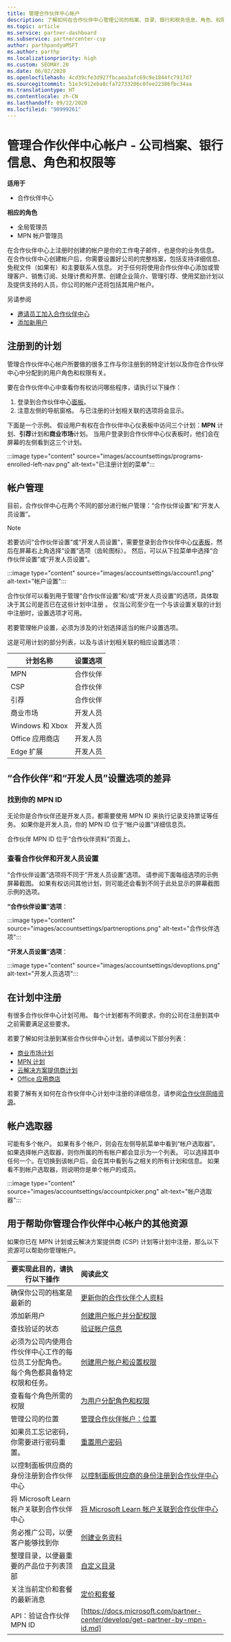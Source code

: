 ```yaml
---
title: 管理合作伙伴中心帐户
description: 了解如何在合作伙伴中心管理公司的档案、目录、银行和税务信息、角色、权限等。
ms.topic: article
ms.service: partner-dashboard
ms.subservice: partnercenter-csp
author: parthpandyaMSFT
ms.author: parthp
ms.localizationpriority: high
ms.custom: SEOMAY.20
ms.date: 06/02/2020
ms.openlocfilehash: 4cd39cfe3d927fbcaea3afc69c9e1844fc7917d7
ms.sourcegitcommit: 51e3c912eba8cfa72733206c0fee22386fbc34aa
ms.translationtype: HT
ms.contentlocale: zh-CN
ms.lasthandoff: 09/22/2020
ms.locfileid: "90999261"
---
```

# <a name="manage-your-partner-center-account---company-profiles-bank-information-roles-permissions--more"></a>管理合作伙伴中心帐户 - 公司档案、银行信息、角色和权限等

**适用于**

- 合作伙伴中心
 
**相应的角色**

- 全局管理员
- MPN 帐户管理员

在合作伙伴中心上注册时创建的帐户是你的工作电子邮件，也是你的业务信息。 在合作伙伴中心创建帐户后，你需要设置好公司的完整档案，包括支持详细信息、免税文件（如果有）和主要联系人信息。 对于任何将使用合作伙伴中心添加或管理客户、销售订阅、处理计费和开票、创建企业简介、管理引荐、使用奖励计划以及提供支持的人员，你公司的帐户还将包括其用户帐户。

另请参阅 
- [邀请员工加入合作伙伴中心](guide-to-migration.md)
- [添加新用户](create-user-accounts-and-set-permissions.md)

## <a name="programs-in-which-you-are-enrolled"></a>注册到的计划

管理合作伙伴中心帐户所要做的很多工作与你注册到的特定计划以及你在合作伙伴中心中分配到的用户角色和权限有关。

要在合作伙伴中心中查看你有权访问哪些程序，请执行以下操作：

1. 登录到合作伙伴中心[面板](https://partner.microsoft.com/dashboard)。
2. 注意左侧的导航窗格。 与已注册的计划相关联的选项将会显示。

下面是一个示例。 假设用户有权在合作伙伴中心仪表板中访问三个计划：**MPN** 计划、**引荐**计划和**商业市场**计划。 当用户登录到合作伙伴中心仪表板时，他们会在屏幕的左侧看到这三个计划。

:::image type="content" source="images/accountsettings/programs-enrolled-left-nav.png" alt-text="已注册计划的菜单":::

## <a name="account-management"></a>帐户管理

目前，合作伙伴中心在两个不同的部分进行帐户管理：“合作伙伴设置”和“开发人员设置”。

>[!NOTE]
>若要访问“合作伙伴设置”或“开发人员设置”，需要登录到合作伙伴中心[仪表板](https://partner.microsoft.com/dashboard)，然后在屏幕右上角选择“设置”选项（齿轮图标）。 然后，可以从下拉菜单中选择“合作伙伴设置”或“开发人员设置”。

:::image type="content" source="images/accountsettings/account1.png" alt-text="帐户设置":::

合作伙伴可以看到用于管理“合作伙伴设置”和/或“开发人员设置”的选项，具体取决于其公司是否已在这些计划中注册 。 仅当公司至少在一个与该设置关联的计划中注册时，设置选项才可用。

若要管理帐户设置，必须为涉及的计划选择适当的帐户设置选项。  

这是可用计划的部分列表，以及与该计划相关联的相应设置选项：

|**计划名称**   |**设置选项** |
|---------------------|:-----------------------|
|MPN   |合作伙伴|
|CSP    |合作伙伴|
|引荐   |合作伙伴|
|商业市场|开发人员|
|Windows 和 Xbox|开发人员|
|Office 应用商店|开发人员|
|Edge 扩展|开发人员|

## <a name="the-differences-in-partner-and-developer-settings-options"></a>“合作伙伴”和“开发人员”设置选项的差异

### <a name="locate-your-mpn-id"></a>找到你的 MPN ID

无论你是合作伙伴还是开发人员，都需要使用 MPN ID 来执行记录支持票证等任务。 如果你是开发人员，你的 MPN ID 位于“帐户设置”详细信息页。

合作伙伴 MPN ID 位于“合作伙伴资料”页面上。

### <a name="see-partner-and-developer-settings"></a>查看合作伙伴和开发人员设置

“合作伙伴设置”选项将不同于“开发人员设置”选项。 请参阅下面每组选项的示例屏幕截图。 如果有权访问其他计划，则可能还会看到不同于此处显示的屏幕截图示例的选项。

**“合作伙伴设置”选项**：

:::image type="content" source="images/accountsettings/partneroptions.png" alt-text="合作伙伴选项":::

**“开发人员设置”选项**：

:::image type="content" source="images/accountsettings/devoptions.png" alt-text="开发人员选项":::

## <a name="enrolling-in-programs"></a>在计划中注册

有很多合作伙伴中心计划可用。 每个计划都有不同要求，你的公司在注册到其中之前需要满足这些要求。

若要了解如何注册到某些合作伙伴中心计划，请参阅以下部分列表：

- [商业市场计划](/azure/marketplace/partner-center-portal/create-account)
- [MPN 计划](https://support.microsoft.com/help/4500026/enroll-and-subscribe-to-your-microsoft-partner-network-membership-in-p?tpqid=100-000012)
- [云解决方案提供商计划](enrolling-in-the-csp-program.md)
- [Office 应用商店](https://partner.microsoft.com/dashboard/account/v3/enrollment/introduction/office)

若要了解有关如何在合作伙伴中心计划中注册的详细信息，请参阅[合作伙伴网络资源](https://partner.microsoft.com/)。

## <a name="the-account-picker"></a>帐户选取器

可能有多个帐户。 如果有多个帐户，则会在左侧导航菜单中看到“帐户选取器”。 如果选择帐户选取器，则你所属的所有帐户都会显示为一个列表。 可以选择其中任何一个。在切换到该帐户后，会在其中看到与之相关的所有计划和信息。 如果看不到帐户选取器，则说明你是单个帐户的成员。

:::image type="content" source="images/accountsettings/accountpicker.png" alt-text="帐户选取器":::

## <a name="other-resources-to-help-you-manage-your-partner-center-account"></a>用于帮助你管理合作伙伴中心帐户的其他资源

如果你已在 MPN 计划或云解决方案提供商 (CSP) 计划等计划中注册，那么以下资源可以帮助你管理帐户。

|**要实现此目的，请执行以下操作**   |**阅读此文**   |
|-----------------------|:-----------------------|
|确保你公司的档案是最新的   |[更新你的合作伙伴个人资料](update-your-partner-profile.md)|
|添加新用户|[创建用户帐户并分配权限](create-user-accounts-and-set-permissions.md)|
|查找验证的状态|[验证帐户信息](verification-responses.md)|
|必须为公司内使用合作伙伴中心工作的每位员工分配角色。 每个角色都具备特定权限和任务。|[创建用户帐户和设置权限](create-user-accounts-and-set-permissions.md)|
|查看每个角色所需的权限|[为用户分配角色和权限](permissions-overview.md)
|管理公司的位置|[管理合作伙伴帐户：位置](manage-locations.md)
|如果员工忘记密码，你需要进行密码重置。  |[重置用户密码](reset-a-user-password.md)|
|以控制面板供应商的身份注册到合作伙伴中心|[以控制面板供应商的身份注册到合作伙伴中心](enroll-as-cpv.md)|
|将 Microsoft Learn 帐户关联到合作伙伴中心|[将 Microsoft Learn 帐户关联到合作伙伴中心](ms-learn-associate.md)|
|务必推广公司，以便客户能够找到你   |[创建业务资料](create-a-marketing-profile.md)|
|整理目录，以便最重要的产品位于列表顶部   |[自定义目录](customize-the-catalog.md)|
|关注当前定价和套餐的最新消息   |[定价和套餐](pricing-and-offers.md)|
|API：验证合作伙伴 MPN ID|[https://docs.microsoft.com/partner-center/develop/get-partner-by-mpn-id.md]